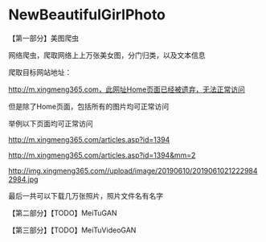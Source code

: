 # NewBeautifulGirlPhoto

【第一部分】美图爬虫

网络爬虫，爬取网络上上万张美女图，分门归类，以及文本信息

爬取目标网站地址：

http://m.xingmeng365.com，此网址Home页面已经被遗弃，无法正常访问

但是除了Home页面，包括所有的图片均可正常访问

举例以下页面均可正常访问

http://m.xingmeng365.com/articles.asp?id=1394

http://m.xingmeng365.com/articles.asp?id=1394&mm=2

http://img.xingmeng365.com//upload/image/20190610/20190610212229842984.jpg

最后一共可以下载几万张照片，照片文件名有名字

【第二部分】【TODO】MeiTuGAN


【第三部分】【TODO】MeiTuVideoGAN


 

